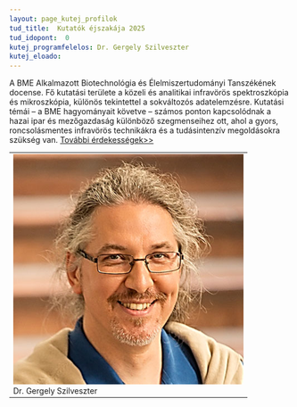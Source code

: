 ```yaml
---
layout: page_kutej_profilok
tud_title:  Kutatók éjszakája 2025
tud_idopont:  0
kutej_programfelelos: Dr. Gergely Szilveszter
kutej_eloado: 
---
```


A BME Alkalmazott Biotechnológia és Élelmiszertudományi Tanszékének docense. Fő kutatási területe a közeli és analitikai infravörös spektroszkópia és mikroszkópia, különös tekintettel a sokváltozós adatelemzésre. Kutatási témái – a BME hagyományait követve – számos ponton kapcsolódnak a hazai ipar és mezőgazdaság különböző szegmenseihez ott, ahol a gyors, roncsolásmentes infravörös technikákra és a tudásintenzív megoldásokra szükség van. [További érdekességek>>](https://eviko.hu/ahogy-a-csillag-megy-az-egen-egy-infravoros-fenyirda-elete_hu.html)

<table class="picture">
<tr>
<td>

<div class="gallery">
    <img src="images/Gergely_Szilveszter.jpg" max-width="250" max-height="200">
  <div class="desc">Dr. Gergely Szilveszter</div>
</div>

</td>
</tr>
</table>
